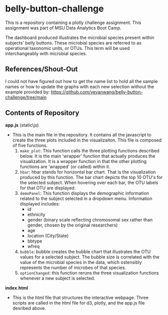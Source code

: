 # belly-button-challenge

This is a repository containing a plotly challenge assignment. This assignment was part of MSU Data Analytics Boot Camp.

The dashboard produced illustrates the microbial species present within subjects' belly buttons. These microbial species are referred to as operational taxonomic units, or OTUs. This term will be used interchangeably with microbial species. 

## References/Shout-Out
I could not have figured out how to get the name list to hold all the sample names or how to update the graphs with each new selection without the example provided by: https://github.com/yeyanwang/belly-button-challenge/tree/main


## Contents of Repository

**app.js** (static\js)

- This is the main file in the repository. It contains all the javascript to create the three plots included in the visualizaiton. This file is composed of five functions. 
    1. `make_plot`: This function calls the three plotting functions described below. It is the main 'wrapper' function that actually produces the visualization. It is a wrapper function in that the other plotting functions are 'wrapped' (or called) within it. 
    2. `hbar`: hbar stands for horizontal bar chart. That is the visualization produced by this function. The bar chart depicts the top 10 OTU's for the selected subject. When hovering over each bar, the OTU labels for that OTU are displayed. 
    3. `demoPanel`: This function displays the demographic information related to the subject selected in a dropdown menu. Information displayed includes:
        - id
        - ethnicity
        - gender (binary scale reflecting chromosomal sex rather than gender, chosen by the original researchers)
        - age
        - location (City/State)
        - bbtype
        - wfreq
    4. `bubble`: bubble creates the bubble chart that illustrates the OTU values for a selected subject. The bubble size is correlated with the value of the microbial species in the data, which ostensibly represents the number of microbes of that species. 
    5. `optionChanged`: this function reruns the three visualization functions whenever a new subject is selected. 


**index.html**

- This is the html file that structures the interactive webpage. Three scripts are called in the html file for d3, plotly, and the app.js file desribed above. 